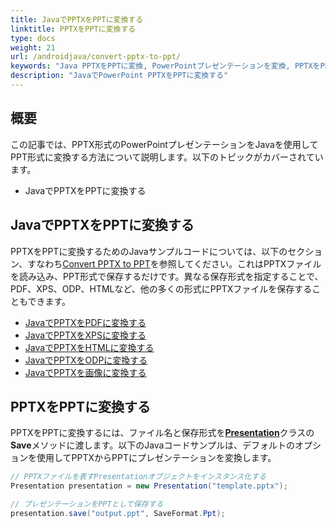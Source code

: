 ```yaml
---
title: JavaでPPTXをPPTに変換する
linktitle: PPTXをPPTに変換する
type: docs
weight: 21
url: /androidjava/convert-pptx-to-ppt/
keywords: "Java PPTXをPPTに変換, PowerPointプレゼンテーションを変換, PPTXをPPT, Java, Aspose.Slides"
description: "JavaでPowerPoint PPTXをPPTに変換する"
---
```


## **概要**

この記事では、PPTX形式のPowerPointプレゼンテーションをJavaを使用してPPT形式に変換する方法について説明します。以下のトピックがカバーされています。

- JavaでPPTXをPPTに変換する

## **JavaでPPTXをPPTに変換する**

PPTXをPPTに変換するためのJavaサンプルコードについては、以下のセクション、すなわち[Convert PPTX to PPT](#convert-pptx-to-ppt)を参照してください。これはPPTXファイルを読み込み、PPT形式で保存するだけです。異なる保存形式を指定することで、PDF、XPS、ODP、HTMLなど、他の多くの形式にPPTXファイルを保存することもできます。

- [JavaでPPTXをPDFに変換する](https://docs.aspose.com/slides/androidjava/convert-powerpoint-to-pdf/)
- [JavaでPPTXをXPSに変換する](https://docs.aspose.com/slides/androidjava/convert-powerpoint-to-xps/)
- [JavaでPPTXをHTMLに変換する](https://docs.aspose.com/slides/androidjava/convert-powerpoint-to-html/)
- [JavaでPPTXをODPに変換する](https://docs.aspose.com/slides/androidjava/save-presentation/)
- [JavaでPPTXを画像に変換する](https://docs.aspose.com/slides/androidjava/convert-powerpoint-to-png/)

## **PPTXをPPTに変換する**
PPTXをPPTに変換するには、ファイル名と保存形式を[**Presentation**](https://reference.aspose.com/slides/androidjava/com.aspose.slides/Presentation)クラスの**Save**メソッドに渡します。以下のJavaコードサンプルは、デフォルトのオプションを使用してPPTXからPPTにプレゼンテーションを変換します。

```java
// PPTXファイルを表すPresentationオブジェクトをインスタンス化する
Presentation presentation = new Presentation("template.pptx");

// プレゼンテーションをPPTとして保存する
presentation.save("output.ppt", SaveFormat.Ppt);  
```